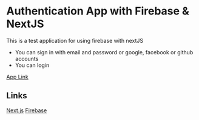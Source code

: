 # Authentication App with Firebase & NextJS

This is a test application for using firebase with nextJS

- You can sign in with email and password or google, facebook or github accounts
- You can login

[App Link](https://firebase-auth-sepia.vercel.app/)

## Links

[Next.js](https://nextjs.org/)
[Firebase](https://firebase.google.com/docs?authuser=0&hl=en)
